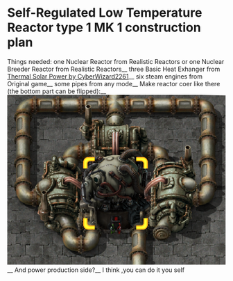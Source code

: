 # Self-Regulated Low Temperature Reactor type 1 MK 1 construction plan
Things needed: one Nuclear Reactor from Realistic Reactors or one Nuclear Breeder Reactor from Realistic Reactors__
               three Basic Heat Exhanger from [Thermal Solar Power by CyberWizard2261](https://mods.factorio.com/mod/CW-thermal-solar-power)__
               six steam engines from Original game__
               some pipes from any mode__
Make reactor coer like there (the bottom part can be flipped):__
![](https://raw.githubusercontent.com/Madir99/Factorio-Realistic-Reactors-Construction-Plans/main/Self-Regulated%20Low%20Temperature%20Reactor%20type%201%20MK%201/1.png?raw=true)__
And power production side?__
I think ,you can do it you self
